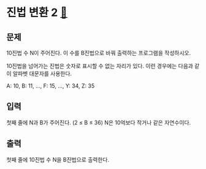 # 진법 변환 2 [🔗](https://www.acmicpc.net/problem/11005)

## 문제
<p>10진법 수 N이 주어진다. 이 수를 B진법으로 바꿔 출력하는 프로그램을 작성하시오.</p>
<p>10진법을 넘어가는 진법은 숫자로 표시할 수 없는 자리가 있다. 이런 경우에는 다음과 같이 알파벳 대문자를 사용한다.</p>
<p>A: 10, B: 11, ..., F: 15, ..., Y: 34, Z: 35</p>

## 입력
<p>첫째 줄에 N과 B가 주어진다. (2 ≤ B ≤ 36) N은 10억보다 작거나 같은 자연수이다.</p>

## 출력
<p>첫째 줄에 10진법 수 N을 B진법으로 출력한다.</p>

